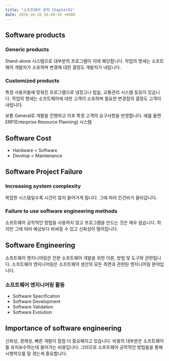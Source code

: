 ```yaml
---
title: "소프트웨어 공학 Chapter01"
date: 2020-10-18 10:49:54 +0900
---
```


## Software products

### Generic products

Stand-alone 시스템으로 대부분의 프로그램이 이에 해당합니다.
작업의 명세는 소프트웨어 개발자가 소유하며 변경에 대한 결정도 개발자가 내립니다.

### Customized products

특정 사용자들에 맞춰진 프로그램으로 냉장고나 밥솥, 교통관리 시스템 등등이 있습니다.
작업의 명세는 소프트웨어에 대한 고객이 소유하며 필요한 변경점의 결정도 고객이 내립니다.

보통 General로 개발을 진행하고 이후 특정 고객의 요구사항을 반영합니다.
예를 들면 ERP(Enterprise Resource Planning) 시스템

## Software Cost

- Hardware < Software
- Develop < Maintenance

## Software Project Failure

### Increasing system complexity

복잡한 시스템일수록 시간이 많이 들어가게 됩니다.
그에 따라 인건비가 올라갑니다.

### Failure to use software engineering methods

소프트웨어 공학적인 방법을 사용하지 않고 프로그램을 만드는 것은 매우 쉽습니다. 하지만 그에 따라 예상보다 비싸질 수 있고 신뢰성이 떨어집니다.

## Software Engineering

소프트웨어 엔지니어링은 전문 소프트웨어 개발을 위한 이론, 방법 및 도구와 관련됩니다.
소프트웨어 엔지니어링은 소프트웨어 생산의 모든 측면과 관련된 엔지니어링 분야입니다.

### 소프트웨어 엔지니어링 활동

- Software Specification
- Software Development
- Software Validation
- Software Evolution

## Importance of software engineering

신뢰성, 경제성, 빠른 개발이 점점 더 중요해지고 있습니다.
비용의 대부분은 소프트웨어를 유지보수하는데 들어가는 비용입니다.
그러므로 소프트웨어 공학적인 방법들을 통해 시행착오를 덜 겪는게 중요합니다.
